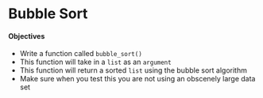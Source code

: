# Bubble Sort

#### Objectives

* Write a function called `bubble_sort()`
* This function will take in a `list` as an `argument`
* This function will return a sorted `list` using the bubble sort algorithm
* Make sure when you test this you are not using an obscenely large data set

